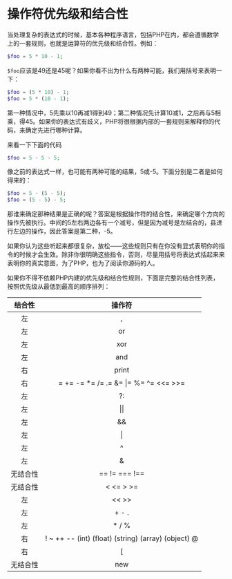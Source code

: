 # 操作符优先级和结合性

当处理复杂的表达式的时候，基本各种程序语言，包括PHP在内，都会遵循数学上的一套规则，也就是运算符的优先级和结合性。例如：

```php
$foo = 5 * 10 - 1;
```

`$foo`应该是49还是45呢？如果你看不出为什么有两种可能，我们用括号来表明一下：

```php
$foo = (5 * 10) - 1;
$foo = 5 * (10 - 1);
```

第一种情况中，5先乘以10再减1得到49；第二种情况先计算10减1，之后再与5相乘，得45。如果你的表达式有歧义，PHP将很根据内部的一套规则来解释你的代码，来确定先进行哪种计算。

来看一下下面的代码

```php
$foo = 5 - 5 - 5;
```

像之前的表达式一样，也可能有两种可能的结果，5或-5。下面分别是二者是如何得来的：

```php
$foo = 5 - (5 - 5);
$foo = (5 - 5) - 5;
```

那谁来确定那种结果是正确的呢？答案是根据操作符的结合性，来确定哪个方向的操作先被执行。中间的5左右两边各有一个减号，但是因为减号是左结合的，县进行左边的操作，因此答案是第二种，-5。

如果你认为这些听起来都很复杂，放松——这些规则只有在你没有显式表明你的指令的时候才会生效。除非你很明确这些指令，否则，尽量用括号将表达式括起来来表明你的真实意图，为了PHP，也为了阅读你源码的人。

如果你不得不依赖PHP内建的优先级和结合性规则，下面是完整的结合性列表，按照优先级从最低到最高的顺序排列：

|结合性|操作符|
|:-:|:-:|
|左|,|
|左|or|
|左|xor|
|左|and|
|右|print|
|右|= += -= *= /= .= &= &#124;= %= ^= <<= >>=|
|左|?:|
|左|&#124;&#124;|
|左|&&|
|左| &#124;|
|左|^|
|左|&|
|无结合性|== != === !== |
|无结合性|< <= > >=|
|左|<< >>|
|左|+ - .|
|左|* / %|
|右|! ~ ++ -- (int) (float) (string) (array) (object) @|
|右|[|
|无结合性|new|
